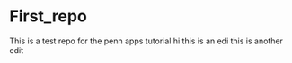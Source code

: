 First_repo
==========


This is a test repo for the penn apps tutorial
hi this is an edi
this is another edit
